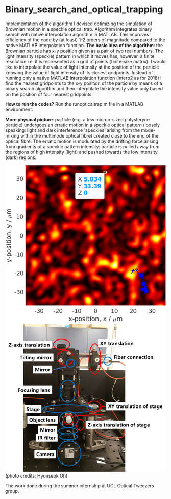 # Binary_search_and_optical_trapping
Implementation of the algorithm I devised optimizing the simulation of Brownian motion in a speckle optical trap.
Algorithm integrates binary search with native interpolation algorithm in MATLAB. This improves efficiency of the code by (at least) 1-2 orders of magnitude compared to the native MATLAB interpolation function. 
**The basic idea of the algorithm**: the Brownian particle has x-y position given as a pair of two real numbers. The light intensity (speckle) pattern in which it moves has, however, a finite resolution i.e. it is represented as a grid of points (finite-size matrix). I would like to interpolate the value of light intensity at the position of the particle knowing the value of light intensity of its closest gridpoints. Instead of running only a native MATLAB interpolation function (interp2 as for 2018) I find the nearest gridpoints to the x-y position of the particle by means of a binary search algorithm and then interpolate the intensity value only based on the position of four nearest gridpoints. 

**How to run the codes?**
Run the runopticaltrap.m file in a MATLAB environment.  

**More physical picture**: particle (e.g. a few micron-sized polysteryne particle) undergoes an erratic motion in a speckle optical 
pattern (loosely speaking: light and dark interference 'speckles' arising from the mode-mixing within the multimode optical 
fibre) created close to the end of the optical fibre. The erratic motion is modulated by the drifting force arising from 
gradients of a speckle pattern intensity: particle is pulled away from the regions of high intensity (light) and pushed 
towards the low intensity (dark) regions.

![Alt Text](https://github.com/Dom98/Binary_search_and_optical_trapping/blob/master/speckletrapandparticletrajectory.png?raw=true)
![Alt Text](https://github.com/Dom98/Binary_search_and_optical_trapping/blob/master/speckletweezers_setup_photo.png?raw=true)
(photo credits: Hyunseok Oh) 

The work done during the summer internship at UCL Optical Tweezers group.


